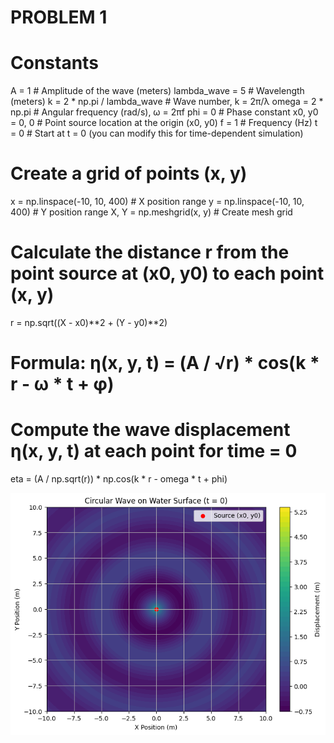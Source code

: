 # PROBLEM 1


# Constants
A = 1               # Amplitude of the wave (meters)
lambda_wave = 5     # Wavelength (meters)
k = 2 * np.pi / lambda_wave  # Wave number, k = 2π/λ
omega = 2 * np.pi   # Angular frequency (rad/s), ω = 2πf
phi = 0             # Phase constant
x0, y0 = 0, 0       # Point source location at the origin (x0, y0)
f = 1               # Frequency (Hz)
t = 0               # Start at t = 0 (you can modify this for time-dependent simulation)

# Create a grid of points (x, y)
x = np.linspace(-10, 10, 400)  # X position range
y = np.linspace(-10, 10, 400)  # Y position range
X, Y = np.meshgrid(x, y)       # Create mesh grid

# Calculate the distance r from the point source at (x0, y0) to each point (x, y)
r = np.sqrt((X - x0)**2 + (Y - y0)**2)

# Formula: η(x, y, t) = (A / √r) * cos(k * r - ω * t + φ)
# Compute the wave displacement η(x, y, t) at each point for time = 0
eta = (A / np.sqrt(r)) * np.cos(k * r - omega * t + phi)


![alt text](image-5.png)
